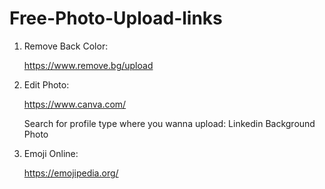# Free-Photo-Upload-links
1. Remove Back Color:
   
   https://www.remove.bg/upload
   
2. Edit Photo:

   https://www.canva.com/

   Search for profile type where you wanna upload: Linkedin
   Background Photo
   
4. Emoji Online:
   
   https://emojipedia.org/
   
